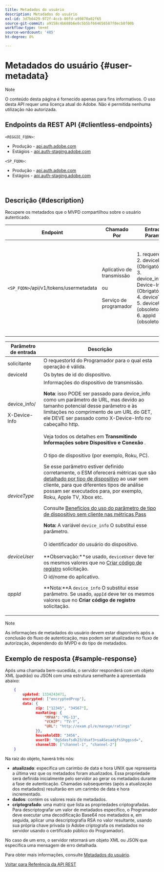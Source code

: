 ```yaml
---
title: Metadados do usuário
description: Metadados do usuário
exl-id: 3d7b6429-972f-4ccb-80fd-a99870a02f65
source-git-commit: a9158c4b688b6e0c5b5bf664656587f0ecb0f00b
workflow-type: tm+mt
source-wordcount: '485'
ht-degree: 0%

---
```


# Metadados do usuário {#user-metadata}

>[!NOTE]
>
>O conteúdo desta página é fornecido apenas para fins informativos. O uso desta API requer uma licença atual do Adobe. Não é permitida nenhuma utilização não autorizada.

## Endpoints da REST API {#clientless-endpoints}

`<REGGIE_FQDN>`:

* Produção - [api.auth.adobe.com](http://api.auth.adobe.com/)
* Estágios - [api.auth-staging.adobe.com](http://api.auth-staging.adobe.com/)

`<SP_FQDN>`:

* Produção - [api.auth.adobe.com](http://api.auth.adobe.com/)
* Estágios - [api.auth-staging.adobe.com](http://api.auth-staging.adobe.com/)

</br>

## Descrição {#description}

Recupere os metadados que o MVPD compartilhou sobre o usuário autenticado.


| Endpoint | Chamado  </br>Por | Entrada   </br>Params | HTTP  </br>Método | Resposta | HTTP  </br>Resposta |
| --- | --- | --- | --- | --- | --- |
| `<SP_FQDN>`/api/v1/tokens/usermetadata | Aplicativo de transmissão</br></br>ou</br></br>Serviço de programador | 1. requerente</br>2.  deviceId (Obrigatório)</br>3.  device_info/X-Device-Info (Obrigatório)</br>4.  deviceType</br>5.  deviceUser (obsoleto)</br>6.  appId (obsoleto) | GET | XML ou JSON que contém metadados do usuário ou detalhes do erro, se malsucedido. | 200 - Sucesso<p>404 - Nenhum metadado encontrado<p>412 - Token de autenticação inválido (por exemplo, token expirado) |


| Parâmetro de entrada | Descrição |
| --- | --- |
| solicitante | O requestorId do Programador para o qual esta operação é válida. |
| deviceId | Os bytes de id do dispositivo. |
| device_info/<p>X-Device-Info | Informações do dispositivo de transmissão.<p>**Nota**: isso PODE ser passado para device_info como um parâmetro de URL, mas devido ao tamanho potencial desse parâmetro e às limitações no comprimento de um URL do GET, ele DEVE ser passado como X-Device-Info no cabeçalho http. </br></br>Veja todos os detalhes em **Transmitindo Informações sobre Dispositivo e Conexão** <!--http://tve.helpdocsonline.com/passing-device-information-->. |
| _deviceType_ | O tipo de dispositivo (por exemplo, Roku, PC).<p>Se esse parâmetro estiver definido corretamente, o ESM oferecerá métricas que são [detalhado por tipo de dispositivo](/help/authentication/entitlement-service-monitoring-overview.md#progr-filter-metrics) ao usar sem cliente, para que diferentes tipos de análise possam ser executados para, por exemplo, Roku, Apple TV, Xbox etc.<p>Consulte [Benefícios do uso do parâmetro de tipo de dispositivo sem cliente nas métricas Pass](/help/authentication/benefits-of-using-the-clientless-devicetype-parameter-in-pass-metrics.md)<p>**Nota:** A variável `device_info` O substitui esse parâmetro. |
| _deviceUser_ | O identificador do usuário do dispositivo.</br></br>**Observação:**se usado, `deviceUser` deve ter os mesmos valores que no [Criar código de registro](/help/authentication/registration-code-request.md) solicitação. |
| _appId_ | O id/nome do aplicativo. <p>**Nota:**A `device_info` O substitui esse parâmetro. Se usado, `appId` deve ter os mesmos valores que no **Criar código de registro** solicitação. |

>[!NOTE]
> 
>As informações de metadados do usuário devem estar disponíveis após a conclusão do fluxo de autenticação, mas podem ser atualizadas no fluxo de autorização, dependendo do MVPD e do tipo de metadados.




## Exemplo de resposta {#sample-response}

Após uma chamada bem-sucedida, o servidor responderá com um objeto XML (padrão) ou JSON com uma estrutura semelhante à apresentada abaixo:

<!--
Please check syntax below. I added a close tag on line 70.
-->

```JSON
    {
        updated: 1334243471,
        encrypted: ["encryptedProp"],
        data: {
              zip: ["12345", "34567"],
              maxRating: { 
                  "MPAA": "PG-13",
                  "VCHIP": "TV-Y", 
                  "URL": "http://exam.pl/e/manage/ratings"
              }},
              householdID: "3456",
              userID: "BgSdasfsdk23/dsaf3+saASesadgfsShggssd=",
              channelID: ["channel-1", "channel-2"]
    }
```

Na raiz do objeto, haverá três nós:

* **atualizado**: especifica um carimbo de data e hora UNIX que representa a última vez que os metadados foram atualizados. Essa propriedade será definida inicialmente pelo servidor ao gerar os metadados durante a fase de autenticação. Chamadas subsequentes (após a atualização dos metadados) resultarão em um carimbo de data e hora incrementado.
* **dados**: contém os valores reais de metadados.
* **criptografado**: uma matriz que lista as propriedades criptografadas. Para descriptografar um valor de metadados específico, o Programador deve executar uma decodificação Base64 nos metadados e, em seguida, aplicar uma descriptografia RSA no valor resultante, usando sua própria chave privada (o Adobe criptografa os metadados no servidor usando o certificado público do Programador).

No caso de um erro, o servidor retornará um objeto XML ou JSON que especifica uma mensagem de erro detalhada.

Para obter mais informações, consulte [Metadados do usuário](/help/authentication/user-metadata-feature.md).

[Voltar para Referência da API REST](/help/authentication/rest-api-reference.md)
